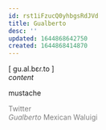 ```yaml
---
id: rst1iFzucQ0yhbgsRdJVd
title: Gualberto
desc: ''
updated: 1644868642750
created: 1644868414870
---
```


[ gu.al.bɛɾ.to ]<br>
*content*

mustache


<span style="color:gray">Twitter<br>*Gualberto* Mexican Waluigi</span>